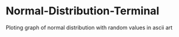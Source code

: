 # Normal-Distribution-Terminal
Ploting graph of normal distribution with random values in ascii art
